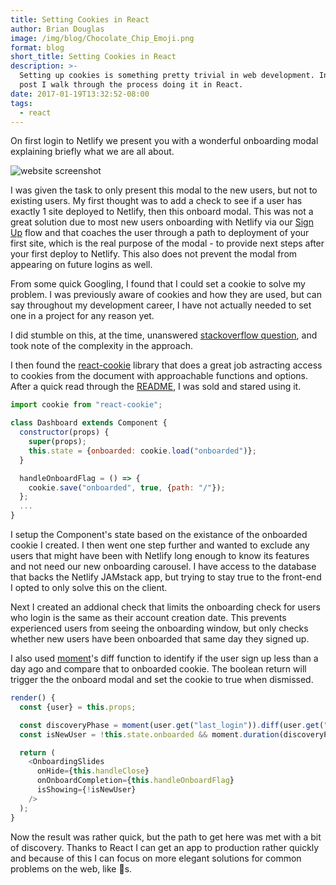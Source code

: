 ```yaml
---
title: Setting Cookies in React
author: Brian Douglas
image: /img/blog/Chocolate_Chip_Emoji.png
format: blog
short_title: Setting Cookies in React
description: >-
  Setting up cookies is something pretty trivial in web development. In this
  post I walk through the process doing it in React.
date: 2017-01-19T13:32:52-08:00
tags:
  - react
---
```


On first login to Netlify we present you with a wonderful onboarding modal explaining briefly what we are all about.

![website screenshot](/img/blog/welcome-carousel.png)

I was given the task to only present this modal to the new users, but not to existing users. My first thought was to add a check to see if a user has exactly 1 site deployed to Netlify, then this onboard modal. This was not a great solution due to most new users onboarding with Netlify via our [Sign Up](https://app.netlify.com/signup) flow and that coaches the user through a path to deployment of your first site, which is the real purpose of the modal - to provide next steps after your first deploy to Netlify. This also does not prevent the modal from appearing on future logins as well.

From some quick Googling, I found that I could set a cookie to solve my problem. I was previously aware of cookies and how they are used, but can say throughout my development career, I have not actually needed to set one in a project for any reason yet.

I did stumble on this, at the time, unanswered [stackoverflow question](http://stackoverflow.com/questions/39826992/how-can-i-do-to-set-cookie-in-the-react-code), and took note of the complexity in the approach.

I then found the [react-cookie](https://github.com/thereactivestack/react-cookie) library that does a great job astracting access to cookies from the document with approachable functions and options. After a quick read through the [README](https://github.com/thereactivestack/react-cookie/blob/master/README.md), I was sold and stared using it.

```js
import cookie from "react-cookie";

class Dashboard extends Component {
  constructor(props) {
    super(props);
    this.state = {onboarded: cookie.load("onboarded")};
  }

  handleOnboardFlag = () => {
    cookie.save("onboarded", true, {path: "/"});
  };
  ...
}
```

I setup the Component's state based on the existance of the onboarded cookie I created. I then went one step further and wanted to exclude any users that might have
been with Netlify long enough to know its features and not need our new
onboarding carousel. I have access to the database that backs the
Netlify JAMstack app, but trying to stay true to the front-end I opted
to only solve this on the client.

Next I created an addional check that limits the onboarding check for users
who login is the same as their account creation date. This prevents
experienced users from seeing the onboarding window, but only checks
whether new
users have been onboarded that same day they signed up.

I also used [moment](http://momentjs.com/)'s diff function to identify if the
user sign up less than a day ago and compare that to onboarded cookie.
The boolean return will trigger the the onboard modal and set the cookie
to true when dismissed.

```js
render() {
  const {user} = this.props;

  const discoveryPhase = moment(user.get("last_login")).diff(user.get("created_at"));
  const isNewUser = !this.state.onboarded && moment.duration(discoveryPhase).asDays() < 1;

  return (
    <OnboardingSlides
      onHide={this.handleClose}
      onOnboardCompletion={this.handleOnboardFlag}
      isShowing={!isNewUser}
    />
  );
}
```
Now the result was rather quick, but the path to get here was met with a
bit of discovery. Thanks to React I can get an app to
production rather quickly and because of this I can focus on more
elegant solutions for common problems on the web, like 🍪s.
